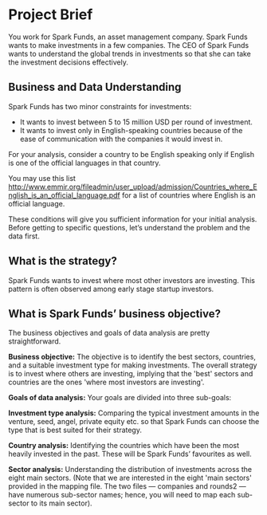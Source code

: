 # Project Brief

You work for Spark Funds, an asset management company. Spark Funds wants to make investments in a few companies. The CEO of Spark Funds wants to understand the global trends in investments so that she can take the investment decisions effectively.

## Business and Data Understanding

Spark Funds has two minor constraints for investments:

 - It wants to invest between 5 to 15 million USD per round of
   investment.
 - It wants to invest only in English-speaking countries because of    the ease of communication with the companies it would invest in.

For your analysis, consider a country to be English speaking only if English is one of the official languages in that country.

You may use this list http://www.emmir.org/fileadmin/user_upload/admission/Countries_where_English_is_an_official_language.pdf for a list of countries where English is an official language.

These conditions will give you sufficient information for your initial analysis. Before getting to specific questions, let’s understand the problem and the data first.

## What is the strategy?

Spark Funds wants to invest where most other investors are investing. This pattern is often observed among early stage startup investors.

## What is Spark Funds’ business objective?

The business objectives and goals of data analysis are pretty straightforward.

**Business objective:** The objective is to identify the best sectors, countries, and a suitable investment type for making investments. The overall strategy is to invest where others are investing, implying that the 'best' sectors and countries are the ones 'where most investors are investing'.

**Goals of data analysis:** Your goals are divided into three sub-goals:

**Investment type analysis:** Comparing the typical investment amounts in the venture, seed, angel, private equity etc. so that Spark Funds can choose the type that is best suited for their strategy.

**Country analysis:** Identifying the countries which have been the most heavily invested in the past. These will be Spark Funds’ favourites as well.

**Sector analysis:** Understanding the distribution of investments across the eight main sectors. (Note that we are interested in the eight 'main sectors' provided in the mapping file. The two files — companies and rounds2 — have numerous sub-sector names; hence, you will need to map each sub-sector to its main sector).

